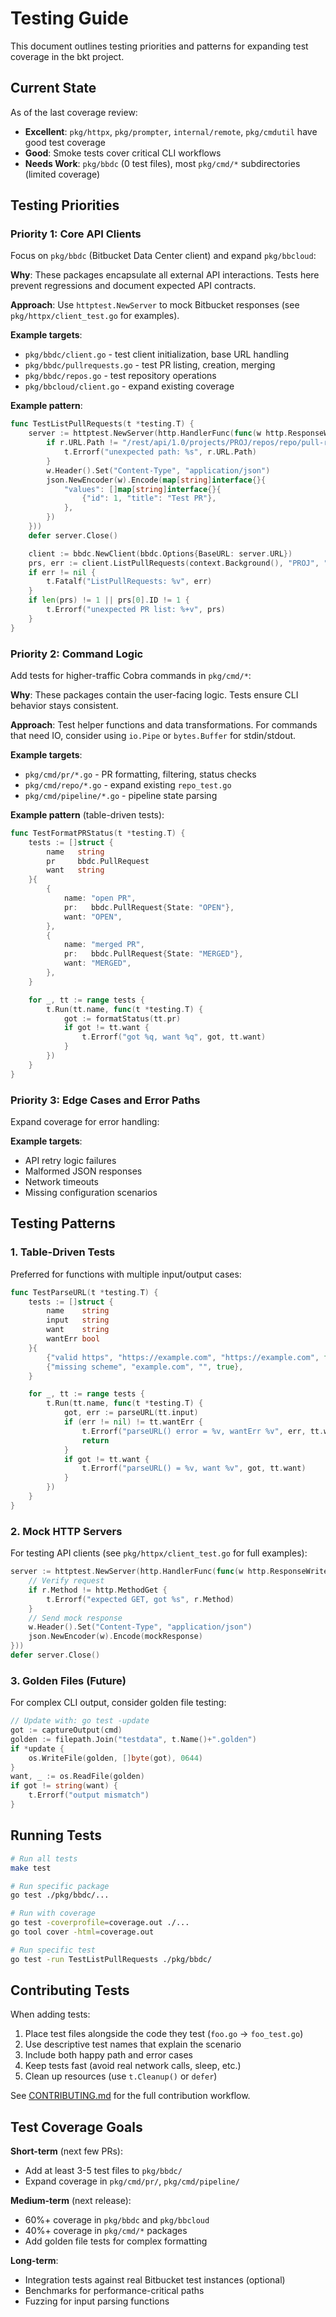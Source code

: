# Testing Guide

This document outlines testing priorities and patterns for expanding test coverage in the bkt project.

## Current State

As of the last coverage review:

- **Excellent**: `pkg/httpx`, `pkg/prompter`, `internal/remote`, `pkg/cmdutil` have good test coverage
- **Good**: Smoke tests cover critical CLI workflows
- **Needs Work**: `pkg/bbdc` (0 test files), most `pkg/cmd/*` subdirectories (limited coverage)

## Testing Priorities

### Priority 1: Core API Clients

Focus on `pkg/bbdc` (Bitbucket Data Center client) and expand `pkg/bbcloud`:

**Why**: These packages encapsulate all external API interactions. Tests here prevent regressions and document expected API contracts.

**Approach**: Use `httptest.NewServer` to mock Bitbucket responses (see `pkg/httpx/client_test.go` for examples).

**Example targets**:
- `pkg/bbdc/client.go` - test client initialization, base URL handling
- `pkg/bbdc/pullrequests.go` - test PR listing, creation, merging
- `pkg/bbdc/repos.go` - test repository operations
- `pkg/bbcloud/client.go` - expand existing coverage

**Example pattern**:
```go
func TestListPullRequests(t *testing.T) {
    server := httptest.NewServer(http.HandlerFunc(func(w http.ResponseWriter, r *http.Request) {
        if r.URL.Path != "/rest/api/1.0/projects/PROJ/repos/repo/pull-requests" {
            t.Errorf("unexpected path: %s", r.URL.Path)
        }
        w.Header().Set("Content-Type", "application/json")
        json.NewEncoder(w).Encode(map[string]interface{}{
            "values": []map[string]interface{}{
                {"id": 1, "title": "Test PR"},
            },
        })
    }))
    defer server.Close()

    client := bbdc.NewClient(bbdc.Options{BaseURL: server.URL})
    prs, err := client.ListPullRequests(context.Background(), "PROJ", "repo")
    if err != nil {
        t.Fatalf("ListPullRequests: %v", err)
    }
    if len(prs) != 1 || prs[0].ID != 1 {
        t.Errorf("unexpected PR list: %+v", prs)
    }
}
```

### Priority 2: Command Logic

Add tests for higher-traffic Cobra commands in `pkg/cmd/*`:

**Why**: These packages contain the user-facing logic. Tests ensure CLI behavior stays consistent.

**Approach**: Test helper functions and data transformations. For commands that need IO, consider using `io.Pipe` or `bytes.Buffer` for stdin/stdout.

**Example targets**:
- `pkg/cmd/pr/*.go` - PR formatting, filtering, status checks
- `pkg/cmd/repo/*.go` - expand existing `repo_test.go`
- `pkg/cmd/pipeline/*.go` - pipeline state parsing

**Example pattern** (table-driven tests):
```go
func TestFormatPRStatus(t *testing.T) {
    tests := []struct {
        name   string
        pr     bbdc.PullRequest
        want   string
    }{
        {
            name: "open PR",
            pr:   bbdc.PullRequest{State: "OPEN"},
            want: "OPEN",
        },
        {
            name: "merged PR",
            pr:   bbdc.PullRequest{State: "MERGED"},
            want: "MERGED",
        },
    }

    for _, tt := range tests {
        t.Run(tt.name, func(t *testing.T) {
            got := formatStatus(tt.pr)
            if got != tt.want {
                t.Errorf("got %q, want %q", got, tt.want)
            }
        })
    }
}
```

### Priority 3: Edge Cases and Error Paths

Expand coverage for error handling:

**Example targets**:
- API retry logic failures
- Malformed JSON responses
- Network timeouts
- Missing configuration scenarios

## Testing Patterns

### 1. Table-Driven Tests

Preferred for functions with multiple input/output cases:

```go
func TestParseURL(t *testing.T) {
    tests := []struct {
        name    string
        input   string
        want    string
        wantErr bool
    }{
        {"valid https", "https://example.com", "https://example.com", false},
        {"missing scheme", "example.com", "", true},
    }

    for _, tt := range tests {
        t.Run(tt.name, func(t *testing.T) {
            got, err := parseURL(tt.input)
            if (err != nil) != tt.wantErr {
                t.Errorf("parseURL() error = %v, wantErr %v", err, tt.wantErr)
                return
            }
            if got != tt.want {
                t.Errorf("parseURL() = %v, want %v", got, tt.want)
            }
        })
    }
}
```

### 2. Mock HTTP Servers

For testing API clients (see `pkg/httpx/client_test.go` for full examples):

```go
server := httptest.NewServer(http.HandlerFunc(func(w http.ResponseWriter, r *http.Request) {
    // Verify request
    if r.Method != http.MethodGet {
        t.Errorf("expected GET, got %s", r.Method)
    }
    // Send mock response
    w.Header().Set("Content-Type", "application/json")
    json.NewEncoder(w).Encode(mockResponse)
}))
defer server.Close()
```

### 3. Golden Files (Future)

For complex CLI output, consider golden file testing:

```go
// Update with: go test -update
got := captureOutput(cmd)
golden := filepath.Join("testdata", t.Name()+".golden")
if *update {
    os.WriteFile(golden, []byte(got), 0644)
}
want, _ := os.ReadFile(golden)
if got != string(want) {
    t.Errorf("output mismatch")
}
```

## Running Tests

```bash
# Run all tests
make test

# Run specific package
go test ./pkg/bbdc/...

# Run with coverage
go test -coverprofile=coverage.out ./...
go tool cover -html=coverage.out

# Run specific test
go test -run TestListPullRequests ./pkg/bbdc/
```

## Contributing Tests

When adding tests:

1. Place test files alongside the code they test (`foo.go` → `foo_test.go`)
2. Use descriptive test names that explain the scenario
3. Include both happy path and error cases
4. Keep tests fast (avoid real network calls, sleep, etc.)
5. Clean up resources (use `t.Cleanup()` or `defer`)

See [CONTRIBUTING.md](../CONTRIBUTING.md) for the full contribution workflow.

## Test Coverage Goals

**Short-term** (next few PRs):
- Add at least 3-5 test files to `pkg/bbdc/`
- Expand coverage in `pkg/cmd/pr/`, `pkg/cmd/pipeline/`

**Medium-term** (next release):
- 60%+ coverage in `pkg/bbdc` and `pkg/bbcloud`
- 40%+ coverage in `pkg/cmd/*` packages
- Add golden file tests for complex formatting

**Long-term**:
- Integration tests against real Bitbucket test instances (optional)
- Benchmarks for performance-critical paths
- Fuzzing for input parsing functions
